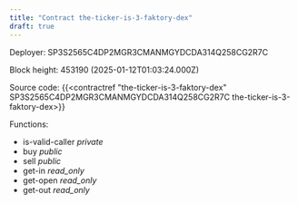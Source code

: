 ```yaml
---
title: "Contract the-ticker-is-3-faktory-dex"
draft: true
---
```

Deployer: SP3S2565C4DP2MGR3CMANMGYDCDA314Q258CG2R7C


 



Block height: 453190 (2025-01-12T01:03:24.000Z)

Source code: {{<contractref "the-ticker-is-3-faktory-dex" SP3S2565C4DP2MGR3CMANMGYDCDA314Q258CG2R7C the-ticker-is-3-faktory-dex>}}

Functions:

* is-valid-caller _private_
* buy _public_
* sell _public_
* get-in _read_only_
* get-open _read_only_
* get-out _read_only_
